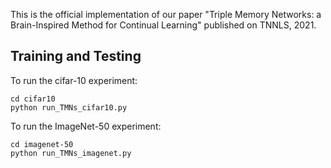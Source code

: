 This is the official implementation of our paper "Triple Memory Networks: a Brain-Inspired Method for Continual Learning" published on TNNLS, 2021.


## Training and Testing
To run the cifar-10 experiment:
```
cd cifar10
python run_TMNs_cifar10.py
```

To run the ImageNet-50 experiment:
```
cd imagenet-50
python run_TMNs_imagenet.py
```
